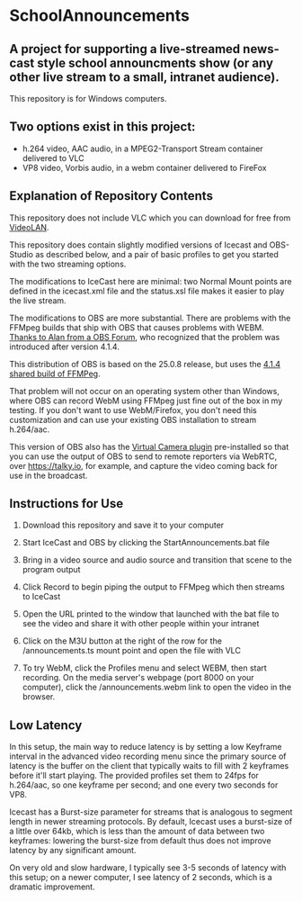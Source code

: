 # SchoolAnnouncements
## A project for supporting a live-streamed news-cast style school announcments show (or any other live stream to a small, intranet audience).

This repository is for Windows computers.

## Two options exist in this project:

- h.264 video, AAC audio, in a MPEG2-Transport Stream container delivered to VLC
- VP8 video, Vorbis audio, in a webm container delivered to FireFox

## Explanation of Repository Contents

This repository does not include VLC which you can download for free from [VideoLAN](https://www.videolan.org/vlc/index.html).

This repository does contain slightly modified versions of Icecast and OBS-Studio as described below, and a pair of basic profiles to get you started with the two streaming options.

The modifications to IceCast here are minimal: two Normal Mount points are defined in the icecast.xml file and the status.xsl file makes it easier to play the live stream.

The modifications to OBS are more substantial. There are problems with the FFMpeg builds that ship with OBS that causes problems with WEBM. [Thanks to Alan from a OBS Forum](https://obsproject.com/forum/threads/issue-with-vp8-encoding-need-help.80835/), who recognized that the problem was introduced after version 4.1.4.

This distribution of OBS is based on the 25.0.8 release, but uses the [4.1.4 shared build of FFMPeg](https://ffmpeg.zeranoe.com/builds/win64/shared/ffmpeg-4.1.4-win64-shared.zip).

That problem will not occur on an operating system other than Windows, where OBS can record WebM using FFMpeg just fine out of the box in my testing. If you don't want to use WebM/Firefox, you don't need this customization and can use your existing OBS installation to stream h.264/aac.

This version of OBS also has the [Virtual Camera plugin](https://obsproject.com/forum/resources/obs-virtualcam.949/) pre-installed so that you can use the output of OBS to send to remote reporters via WebRTC, over <https://talky.io>, for example, and capture the video coming back for use in the broadcast.

## Instructions for Use

1. Download this repository and save it to your computer

2. Start IceCast and OBS by clicking the StartAnnouncements.bat file

3. Bring in a video source and audio source and transition that scene to the program output

4. Click Record to begin piping the output to FFMpeg which then streams to IceCast

5. Open the URL printed to the window that launched with the bat file to see the video and share it with other people within your intranet

6. Click on the M3U button at the right of the row for the /announcements.ts mount point and open the file with VLC

7. To try WebM, click the Profiles menu and select WEBM, then start recording. On the media server's webpage (port 8000 on your computer), click the /announcements.webm link to open the video in the browser.

## Low Latency

In this setup, the main way to reduce latency is by setting a low Keyframe interval in the advanced video recording menu since the primary source of latency is the buffer on the client that typically waits to fill with 2 keyframes before it'll start playing. The provided profiles set them to 24fps for h.264/aac, so one keyframe per second; and one every two seconds for VP8.

Icecast has a Burst-size parameter for streams that is analogous to segment length in newer streaming protocols. By default, Icecast uses a burst-size of a little over 64kb, which is less than the amount of data between two keyframes: lowering the burst-size from default thus does not improve latency by any significant amount.

On very old and slow hardware, I typically see 3-5 seconds of latency with this setup; on a newer computer, I see latency of 2 seconds, which is a dramatic improvement.